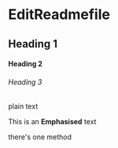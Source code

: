 # EditReadmefile

## Heading 1

#### Heading 2

###### Heading 3
plain text

This is an **Emphasised** text

there's one method
